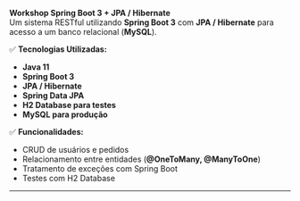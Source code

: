 **Workshop Spring Boot 3 + JPA / Hibernate**  
Um sistema RESTful utilizando **Spring Boot 3** com **JPA / Hibernate** para acesso a um banco relacional (**MySQL**).  

✅ **Tecnologias Utilizadas:**  
- **Java 11**  
- **Spring Boot 3**  
- **JPA / Hibernate**  
- **Spring Data JPA**  
- **H2 Database para testes**  
- **MySQL para produção**  

✅ **Funcionalidades:**  
- CRUD de usuários e pedidos  
- Relacionamento entre entidades (**@OneToMany, @ManyToOne**)  
- Tratamento de exceções com Spring Boot  
- Testes com H2 Database  


---

